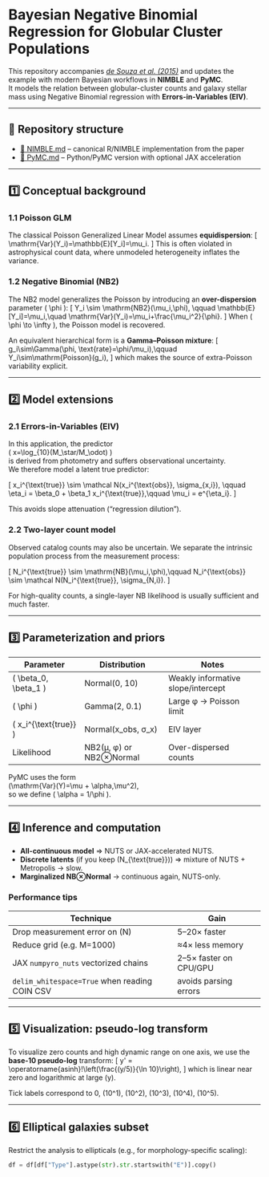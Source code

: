 # Bayesian Negative Binomial Regression for Globular Cluster Populations

This repository accompanies [*de Souza et al. (2015)*](https://academic.oup.com/mnras/article/453/2/1928/1154495) and updates the example with
modern Bayesian workflows in **NIMBLE** and **PyMC**.  
It models the relation between globular-cluster counts and galaxy stellar mass
using Negative Binomial regression with **Errors-in-Variables (EIV)**.

---

## 🧭 Repository structure

- [📗 NIMBLE.md](NIMBLE.md) – canonical R/NIMBLE implementation from the paper  
- [🐍 PyMC.md](PyMC.md) – Python/PyMC version with optional JAX acceleration  

---

## 1️⃣ Conceptual background

### 1.1 Poisson GLM
The classical Poisson Generalized Linear Model assumes **equidispersion**:
\[
\mathrm{Var}(Y_i)=\mathbb{E}[Y_i]=\mu_i.
\]
This is often violated in astrophysical count data, where unmodeled
heterogeneity inflates the variance.

### 1.2 Negative Binomial (NB2)
The NB2 model generalizes the Poisson by introducing an **over-dispersion**
parameter \( \phi \):
\[
Y_i \sim \mathrm{NB2}(\mu_i,\phi), \qquad
\mathbb{E}[Y_i]=\mu_i,\quad
\mathrm{Var}(Y_i)=\mu_i+\frac{\mu_i^2}{\phi}.
\]
When \( \phi \to \infty \), the Poisson model is recovered.

An equivalent hierarchical form is a **Gamma–Poisson mixture**:
\[
g_i\sim\Gamma(\phi, \text{rate}=\phi/\mu_i),\qquad
Y_i\sim\mathrm{Poisson}(g_i),
\]
which makes the source of extra-Poisson variability explicit.

---

## 2️⃣ Model extensions

### 2.1 Errors-in-Variables (EIV)
In this application, the predictor  
\( x=\log_{10}(M_\star/M_\odot) \)  
is derived from photometry and suffers observational uncertainty.  
We therefore model a latent true predictor:

\[
x_i^{\text{true}} \sim \mathcal N(x_i^{\text{obs}}, \sigma_{x,i}), \qquad
\eta_i = \beta_0 + \beta_1 x_i^{\text{true}},\qquad
\mu_i = e^{\eta_i}.
\]

This avoids slope attenuation (“regression dilution”).

### 2.2 Two-layer count model
Observed catalog counts may also be uncertain.
We separate the intrinsic population process from the measurement process:

\[
N_i^{\text{true}} \sim \mathrm{NB}(\mu_i,\phi),\qquad
N_i^{\text{obs}} \sim \mathcal N(N_i^{\text{true}}, \sigma_{N,i}).
\]

For high-quality counts, a single-layer NB likelihood is usually sufficient and much faster.

---

## 3️⃣ Parameterization and priors

| Parameter | Distribution | Notes |
|------------|---------------|-------|
| \( \beta_0, \beta_1 \) | Normal(0, 10) | Weakly informative slope/intercept |
| \( \phi \) | Gamma(2, 0.1) | Large φ → Poisson limit |
| \( x_i^{\text{true}} \) | Normal(x_obs, σ_x) | EIV layer |
| Likelihood | NB2(μ, φ) or NB2⊗Normal | Over-dispersed counts |

PyMC uses the form  
\(\mathrm{Var}(Y)=\mu + \alpha\,\mu^2\),  
so we define \( \alpha = 1/\phi \).

---

## 4️⃣ Inference and computation

- **All-continuous model** ⇒ NUTS or JAX-accelerated NUTS.  
- **Discrete latents** (if you keep \(N_{\text{true}}\)) ⇒ mixture of NUTS + Metropolis → slow.  
- **Marginalized NB⊗Normal** → continuous again, NUTS-only.

### Performance tips
| Technique | Gain |
|------------|------|
| Drop measurement error on \(N\) | 5–20× faster |
| Reduce grid (e.g. M=1000) | ≈4× less memory |
| JAX `numpyro_nuts` vectorized chains | 2–5× faster on CPU/GPU |
| `delim_whitespace=True` when reading COIN CSV | avoids parsing errors |

---

## 5️⃣ Visualization: pseudo-log transform

To visualize zero counts and high dynamic range on one axis, we use the
**base-10 pseudo-log** transform:
\[
y' = \operatorname{asinh}\!\left(\frac{(y/5)}{\ln 10}\right),
\]
which is linear near zero and logarithmic at large \(y\).

Tick labels correspond to 0, \(10^1\), \(10^2\), \(10^3\), \(10^4\), \(10^5\).

---

## 6️⃣ Elliptical galaxies subset

Restrict the analysis to ellipticals (e.g., for morphology-specific scaling):

```python
df = df[df["Type"].astype(str).str.startswith("E")].copy()
